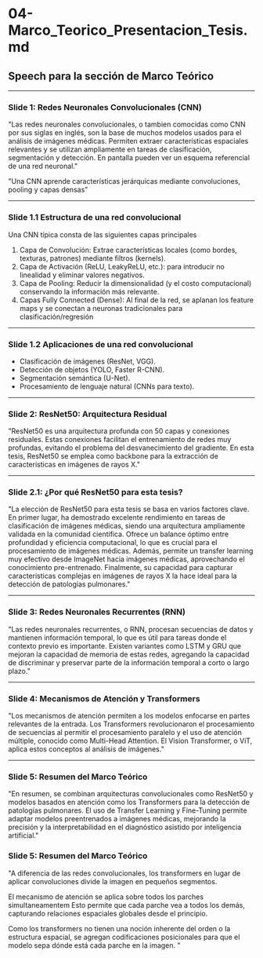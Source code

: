 # 04-Marco_Teorico_Presentacion_Tesis.md

## Speech para la sección de Marco Teórico

---

### Slide 1: Redes Neuronales Convolucionales (CNN)

"Las redes neuronales convolucionales, o tambien comocidas como CNN por sus siglas en inglés, son la base de muchos modelos usados para el análisis de imágenes médicas. Permiten extraer características espaciales relevantes y se utilizan ampliamente en tareas de clasificación, segmentación y detección. En pantalla pueden ver un esquema referencial de una red neuronal."

"Una CNN aprende características jerárquicas mediante convoluciones, pooling y capas densas"

---

### Slide 1.1 Estructura de una red convolucional

Una CNN típica consta de las siguientes capas principales
1. Capa de Convolución: Extrae características locales (como bordes, texturas, patrones) mediante filtros (kernels).
2. Capa de Activación (ReLU, LeakyReLU, etc.): para introducir no linealidad y eliminar valores negativos.
3. Capa de Pooling: Reducir la dimensionalidad (y el costo computacional) conservando la información más relevante.
4. Capas Fully Connected (Dense): Al final de la red, se aplanan los feature maps y se conectan a neuronas tradicionales para clasificación/regresión

---

### Slide 1.2 Aplicaciones de una red convolucional

- Clasificación de imágenes (ResNet, VGG).
- Detección de objetos (YOLO, Faster R-CNN).
- Segmentación semántica (U-Net).
- Procesamiento de lenguaje natural (CNNs para texto).

---

### Slide 2: ResNet50: Arquitectura Residual

"ResNet50 es una arquitectura profunda con 50 capas y conexiones residuales. Estas conexiones facilitan el entrenamiento de redes muy profundas, evitando el problema del desvanecimiento del gradiente. En esta tesis, ResNet50 se emplea como backbone para la extracción de características en imágenes de rayos X."

---

### Slide 2.1: ¿Por qué ResNet50 para esta tesis?

"La elección de ResNet50 para esta tesis se basa en varios factores clave. En primer lugar, ha demostrado excelente rendimiento en tareas de clasificación de imágenes médicas, siendo una arquitectura ampliamente validada en la comunidad científica. Ofrece un balance óptimo entre profundidad y eficiencia computacional, lo que es crucial para el procesamiento de imágenes médicas. Además, permite un transfer learning muy efectivo desde ImageNet hacia imágenes médicas, aprovechando el conocimiento pre-entrenado. Finalmente, su capacidad para capturar características complejas en imágenes de rayos X la hace ideal para la detección de patologías pulmonares."

---

### Slide 3: Redes Neuronales Recurrentes (RNN)

"Las redes neuronales recurrentes, o RNN, procesan secuencias de datos y mantienen información temporal, lo que es útil para tareas donde el contexto previo es importante. Existen variantes como LSTM y GRU que mejoran la capacidad de memoria de estas redes, agregando la capacidad de discriminar y preservar parte de la información temporal a corto o largo plazo."

---

### Slide 4: Mecanismos de Atención y Transformers

"Los mecanismos de atención permiten a los modelos enfocarse en partes relevantes de la entrada. Los Transformers revolucionaron el procesamiento de secuencias al permitir el procesamiento paralelo y el uso de atención múltiple, conocido como Multi-Head Attention. El Vision Transformer, o ViT, aplica estos conceptos al análisis de imágenes."

---

### Slide 5: Resumen del Marco Teórico

"En resumen, se combinan arquitecturas convolucionales como ResNet50 y modelos basados en atención como los Transformers para la detección de patologías pulmonares. El uso de Transfer Learning y Fine-Tuning permite adaptar modelos preentrenados a imágenes médicas, mejorando la precisión y la interpretabilidad en el diagnóstico asistido por inteligencia artificial."

### Slide 5: Resumen del Marco Teórico

"A diferencia de las redes convolucionales, los transformers en lugar de aplicar convoluciones divide la imagen en pequeños segmentos.

El mecanismo de atención se aplica sobre todos los parches simultaneamentem Esto permite que cada parche vea a todos los demás, capturando relaciones espaciales globales desde el principio.

Como los transformers no tienen una noción inherente del orden o la estructura espacial, se agregan codificaciones posicionales para que el modelo sepa dónde está cada parche en la imagen.
"